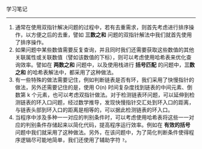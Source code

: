 学习笔记

---

1. 通常在使用双指针解决问题的过程中，若有去重需求，则首先考虑进行排序操作，以方便之后的去重，譬如 **三数之和** 问题的双指针解法中我们就首先使用了排序操作。
2. 如果问题中某些数值需要反复查询，并且同时我们还需要获取这些数值的其他关联属性或关联数值（譬如该数值的下标），则可以考虑使用哈希表来优化查询效率。譬如在 **两数之和** 问题中，以及使用栈进行 **括号匹配** 的问题中，**三数之和** 的哈希表解法中，都采用了这种做法。
3. 有一些特殊的做法需要记住，例如判断链表是否有环，我们采用了快慢指针的做法，另外还需要记住的是，使用 O(n) 时间复杂度找到链表的中间元素、倒数第 k 个元素，也可以考虑双指针做法。对于检测链表环问题，可以延伸到检测链表的环入口问题，经过数学推导，发现快慢指针交汇处到环入口的距离，与链表头部到环入口的距离是相等的，可以据此检测链表的环入口。
4. 当程序中涉及多种一一对应的判别条件时，可以考虑使用哈希表将这些一一对应的判别条件存储起来以简化代码，提高程序运行效率。例如在 **有效的括号** 问题中我们就采用了这种做法。另外，在该问题中，为了简化判断条件使得程序逻辑尽可能地简单，我们还使用了辅助字符 `?`。